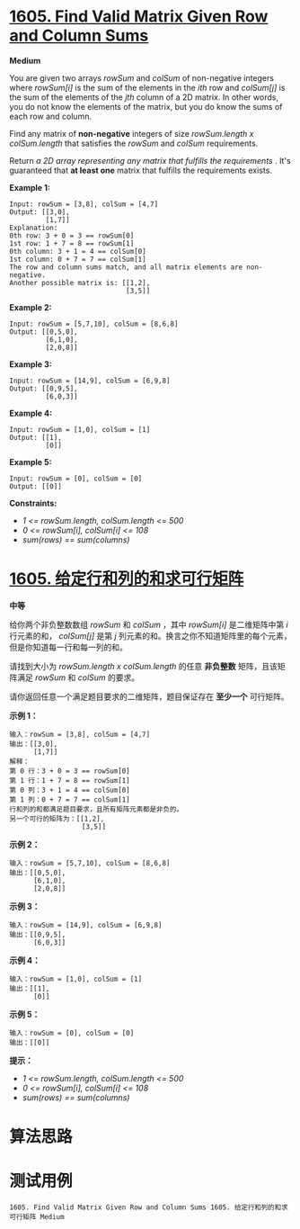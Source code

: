 # [1605. Find Valid Matrix Given Row and Column Sums][enTitle]

**Medium**

You are given two arrays  *rowSum*  and  *colSum*  of non-negative integers where  *rowSum[i]*  is the sum of the elements in the  *ith*  row and  *colSum[j]*  is the sum of the elements of the  *jth*  column of a 2D matrix. In other words, you do not know the elements of the matrix, but you do know the sums of each row and column.

Find any matrix of **non-negative**  integers of size  *rowSum.length x colSum.length*  that satisfies the  *rowSum*  and  *colSum*  requirements.

Return  *a 2D array representing any matrix that fulfills the requirements* . It's guaranteed that **at least one** matrix that fulfills the requirements exists.



**Example 1:** 

```
Input: rowSum = [3,8], colSum = [4,7]
Output: [[3,0],
         [1,7]]
Explanation:
0th row: 3 + 0 = 3 == rowSum[0]
1st row: 1 + 7 = 8 == rowSum[1]
0th column: 3 + 1 = 4 == colSum[0]
1st column: 0 + 7 = 7 == colSum[1]
The row and column sums match, and all matrix elements are non-negative.
Another possible matrix is: [[1,2],
                             [3,5]]

```

**Example 2:** 

```
Input: rowSum = [5,7,10], colSum = [8,6,8]
Output: [[0,5,0],
         [6,1,0],
         [2,0,8]]

```

**Example 3:** 

```
Input: rowSum = [14,9], colSum = [6,9,8]
Output: [[0,9,5],
         [6,0,3]]

```

**Example 4:** 

```
Input: rowSum = [1,0], colSum = [1]
Output: [[1],
         [0]]

```

**Example 5:** 

```
Input: rowSum = [0], colSum = [0]
Output: [[0]]

```



**Constraints:** 

-  *1 <= rowSum.length, colSum.length <= 500*  
-  *0 <= rowSum[i], colSum[i] <= 108*  
-  *sum(rows) == sum(columns)* 


# [1605. 给定行和列的和求可行矩阵][cnTitle]

**中等**

给你两个非负整数数组  *rowSum*  和  *colSum*  ，其中  *rowSum[i]*  是二维矩阵中第  *i*  行元素的和，  *colSum[j]*  是第  *j*  列元素的和。换言之你不知道矩阵里的每个元素，但是你知道每一行和每一列的和。

请找到大小为  *rowSum.length x colSum.length*  的任意 **非负整数**  矩阵，且该矩阵满足  *rowSum*  和  *colSum*  的要求。

请你返回任意一个满足题目要求的二维矩阵，题目保证存在 **至少一个**  可行矩阵。



**示例 1：** 

```
输入：rowSum = [3,8], colSum = [4,7]
输出：[[3,0],
      [1,7]]
解释：
第 0 行：3 + 0 = 3 == rowSum[0]
第 1 行：1 + 7 = 8 == rowSum[1]
第 0 列：3 + 1 = 4 == colSum[0]
第 1 列：0 + 7 = 7 == colSum[1]
行和列的和都满足题目要求，且所有矩阵元素都是非负的。
另一个可行的矩阵为：[[1,2],
                  [3,5]]

```

**示例 2：** 

```
输入：rowSum = [5,7,10], colSum = [8,6,8]
输出：[[0,5,0],
      [6,1,0],
      [2,0,8]]

```

**示例 3：** 

```
输入：rowSum = [14,9], colSum = [6,9,8]
输出：[[0,9,5],
      [6,0,3]]

```

**示例 4：** 

```
输入：rowSum = [1,0], colSum = [1]
输出：[[1],
      [0]]

```

**示例 5：** 

```
输入：rowSum = [0], colSum = [0]
输出：[[0]]

```



**提示：** 

-  *1 <= rowSum.length, colSum.length <= 500*  
-  *0 <= rowSum[i], colSum[i] <= 108*  
-  *sum(rows) == sum(columns)* 




# 算法思路

# 测试用例
```
1605. Find Valid Matrix Given Row and Column Sums 1605. 给定行和列的和求可行矩阵 Medium
```

[enTitle]: https://leetcode.com/problems/find-valid-matrix-given-row-and-column-sums/
[cnTitle]: https://leetcode-cn.com/problems/find-valid-matrix-given-row-and-column-sums/

